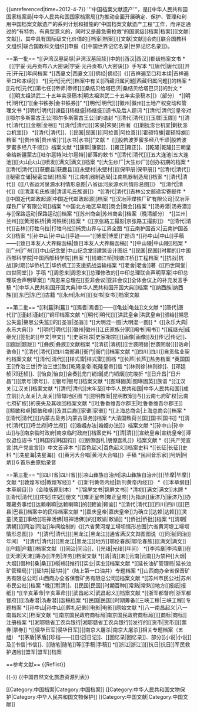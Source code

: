 {{unreferenced|time=2012-4-7}} 
'''中国档案文献遗产'''，是[[中华人民共和国国家档案局|中华人民共和国国家档案局]]为推动全面开展确定、保护、管理和利用中国档案文献遗产的系列计划和措施的“中国档案文献遗产工程”工作，而评定通过的“有特色、有典型意义的，同时又是最急需抢救”的国家级[[档案|档案]][[文献|文献]]，其中具有国际级文化价值的[[档案|档案]][[文献|文献]]会向[[联合国教科文组织|联合国教科文组织]]申报《[[中国世界记忆名录|世界记忆名录]]》。

==第一批==
*[[尹湾汉墓简牍|尹湾汉墓简牍]]中的[[西汉|西汉]]郡级档案文书 
*《[[宇妥·元丹贡布八大密诀|宇妥·元丹贡布八大密诀]]》手写本 
*[[唐代|唐代]][[开元|开元]]年间档案 
*[[西夏文|西夏文]][[佛经|佛经]]《[[吉祥遍至口和本续|吉祥遍至口和本续]]》 
*[[元代|元代]]档案中有关[[西藏归属问题|西藏归属问题]]的档案 
*[[元代|元代]]第七任[[帝师|帝师]][[桑结贝给塔巴贝|桑结贝给塔巴贝]]的封文 
*《[[明太祖洪武二十五年实录稿本|明太祖洪武二十五年实录稿本]]》（部分）
*[[明代|明代]]“[[金书铁券|金书铁券]]”
*[[明代|明代]][[徽州|徽州]]土地产权变动和管理文书 
*[[明代|明代]]谏臣[[杨继盛|杨继盛]]遗书及后人题词 
*[[清代|清代]]皇帝对[[鄂尔多斯蒙古王公|鄂尔多斯蒙古王公]]的诰封 
*[[清代|清代]][[玉牒|玉牒]] 
*[[清代|清代]][[金榜|金榜]] 
*[[清代|清代]][[宋昊|宋昊]]所著《[[剿抚澎台机宜|剿抚澎台机宜]]》
*[[清代|清代]]、[[民国|民国]][[阿拉善|阿拉善]][[霍硕特旗|霍硕特旗]]档案 
*[[贵州省|贵州省]]“[[水书|水书]]”文献 
*《[[般若波罗蜜多经八千颂|般若波罗蜜多经八千颂]]》档案文献 
*[[康熙|康熙]]、[[雍正|雍正]]、[[乾隆|乾隆]]三朝皇帝给新疆蒙古[[吐尔扈特|吐尔扈特]]部落的敕书 
*[[清代|清代]][[五大连池|五大连池]][[火山|火山]]喷发[[满文|满文]]档案 
*[[大生纱厂|大生纱厂]]创办初期的档案 
*[[清代|清代]][[获鹿县|获鹿县]][[永壁村|永壁村]][[保甲册|保甲册]] 
*[[清代|清代]][[秘密立储|秘密立储]]档案 
*[[江南机器制造局|江南机器制造局]]档案
*[[清代|清代]]《[[八省运河泉源水利情形总图|八省运河泉源水利情形总图]]》
*[[清代|清代]]《[[清漾毛氏族谱|清漾毛氏族谱]]》
*[[清代|清代]]吉林公文邮递实寄邮件 
*[[中国近代邮政起源|中国近代邮政起源]]档案 
*[[汉冶萍煤铁厂矿有限公司|汉冶萍煤铁厂矿有限公司]]档案
*中国北方地区早期[[商会|商会]]档案
*[[汤寿潜|汤寿潜]]与[[保路运动|保路运动]]档案 
*[[苏州商会|苏州商会]]档案（晚清部分）
*[[兰州|兰州]][[黄河铁桥|黄河铁桥]]档案 
*《[[京张路工撮影|京张路工撮影]]》 
*[[清代|清代]]吉林[[打牲乌拉|打牲乌拉]]捕贡山界与江界全图
*[[云南护国首义|云南护国首义]]档案 
*[[孙中山|孙中山]]手迹——“[[博爱|博爱]]”题词
*[[孙中山|中山]]手稿——[[致日本友人犬养毅函稿|致日本友人犬养毅函稿]] 
*[[中山陵|中山陵]]档案 
*[[广州|广州]][[中山纪念堂|中山纪念堂]]建筑设计图纸 
*[[民国|民国]]时期的[[中国西部科学院|中国西部科学院]]档案 
*[[钱塘江桥|钱塘江桥]]工程档案 
*[[抗战|抗战]]时期[[华侨机工|华侨机工]]支援抗战运输档案 
*[[老舍|老舍]]著《[[四世同堂|四世同堂]]》手稿 
*[[周恩来|周恩来]]总理修改的[[中印总理联合声明草案|中印总理联合声明草案]] 
*周恩来总理在[[亚非会议|亚非会议]]全体会议上的补充发言手稿
*[[中华人民共和国开国大典|中华人民共和国开国大典]]档案 
*[[纳西族|纳西族]][[东巴|东巴]]古籍
*[[永州|永州]][[女书|女书]]档案文献

==第二批==
*[[利簋|利簋]] 
*[[焉耆|焉耆]]——[[龟兹|龟兹]]文文献
*[[唐代|唐代]]“[[谨封|谨封]]”铜印档案文献 
*[[明代|明代]][[洪武皇帝|洪武皇帝]]颁给[[搠思公失监|搠思公失监]]的[[圣旨|圣旨]] 
*[[大明混一图|大明混一图]] 
*《[[永乐大典|永乐大典]]》
*[[明代|明代]][[徽州|徽州]]江氏家族分家[[阄书|阄书]] 
*[[戚继光|戚继光]]签批的[[申文|申文]] 
*[[史家祖宗|史家祖宗]][[画像|画像]]及[[传记|传记]]、[[题跋|题跋]] 
*[[彝族|彝族]]文献档案 
*[[清初|清初]][[世袭罔替|世袭罔替]][[诰命|诰命]] 
*[[清代|清代]]四川南部县[[衙门|衙门]]档案文献
*[[四川|四川]]自贡盐业契约档案文献 
*[[清代|清代]][[样式雷|样式雷]]图档
*[[长芦|长芦]]盐务档案 
*英国国王[[乔治三世|乔治三世]]致[[乾隆皇帝|乾隆皇帝]]信 
*[[林则徐|林则徐]]、[[邓廷桢|邓廷桢]]、[[怡良|怡良]]合奏[[虎门销烟|虎门销烟]]完竣折
*[[日升昌|“日升昌”]][[票号|票号]]、[[银号|银号]]档案文献 
*[[图琳固英|图琳固英]]族谱 
*[[江汉关|江汉关]]档案文献 
*[[清代|清代]]末年至[[中华人民共和国|中华人民共和国]]成立前[[九龙关|九龙关]]管辖地区图
*[[昆明教案|昆明教案]]与[[云南七府矿权|云南七府矿权]]的丧失及其收回档案文献 
*[[吐鲁番维吾尔郡王|吐鲁番维吾尔郡王]][[额敏和卓|额敏和卓]]及其后裔[[家谱|家谱]]
*[[上海总商会|上海总商会]]档案 
*[[清代|清代]][[内蒙古垦务|内蒙古垦务]]档案 
*大清国致荷兰国[[国书|国书]] 
*[[清代|清代]][[呼兰府|呼兰府]]《[[婚姻办法|婚姻办法]]》档案文献 
*[[孙中山|孙中山]]与[[南京临时政府|南京临时政府]]档案史料 
*[[清|清]][[宣统皇帝|宣统皇帝]]溥仪退位诏书
*[[韩国钧|韩国钧]]《[[朋僚函札|朋僚函札]]》档案文献 
*《[[共产党宣言|共产党宣言]]》中文首译本
*[[百色起义|百色起义]]档案史料
*[[长征|长征]]史料 
*[[冼星海|冼星海]]《[[黄河大合唱|黄河大合唱]]》手稿 
*民间音乐家[[阿炳|阿炳]]６首乐曲原始录音

==第三批==
*[[四川省|四川省]][[凉山彝族自治州|凉山彝族自治州]][[毕摩|毕摩]]文献
*[[敦煌写经|敦煌写经]]
*《[[新刊黄帝内经|新刊黄帝内经]]》
*《[[本草纲目|本草纲目]]》（金陵版原刻本）
*[[锦屏文书|锦屏文书]]
*清初[[满文|满文]]木牌
*[[清代|清代]][[庄妃|庄妃]]册文
*[[雍正皇帝|雍正皇帝]]为指派[[康济乃|康济乃]]办理藏务事给[[达赖喇嘛|达赖喇嘛]]的[[敕谕|敕谕]]
*[[清代|清代]][[四川|四川]][[巴县|巴县]]档案中的民俗档案文献
*[[嘉庆皇帝|嘉庆皇帝]]为确立[[达赖|达赖]][[灵童|灵童]]事给[[班禅活佛|班禅活佛]]的[[敕谕|敕谕]]
*[[侨批|侨批]]档案
*[[清朝|清朝]][[同治|同治]]年间绘制的《[[六省黄河堤工埽坝情形总图|六省黄河堤工埽坝情形总图]]》
*[[清代|清代]][[黑龙江|黑龙江]]通省满汉文舆图图说（[[同治|同治]]年间）
*[[清代|清代]][[黑龙江|黑龙江]]地方[[鄂伦春族|鄂伦春族]][[满文|满文]][[户籍|户籍]]档案文献（[[同治|同治]]、[[光绪|光绪]]年间）
*[[李鸿章|李鸿章]]在[[天津|天津]]筹办[[洋务|洋务]]档案文献
*[[清|清]]末[[云南|云南]]为禁种[[大烟|大烟]]倡种[[桑|桑]][[棉|棉]]推行[[实业|实业]]档案文献
*[[延长油矿管理局|延长油矿管理局]]“[[延1井|延1井]]”（陆上第一口油井）专题档案
*[[山西商办全省保晋矿务有限总公司|山西商办全省保晋矿务有限总公司]]档案文献
*[[苏州市民公社|苏州市民公社]]档案
*晚[[清|清]]、[[民国|民国]]时期百种[[常熟|常熟]]地方[[报纸|报纸]]
*[[辛亥革命|辛亥革命]][[武昌起义|武昌起义]]档案文献
*[[浙军都督府|浙军都督府]][[汤寿潜|汤寿潜]]函稿档案
*[[民国|民国]]时期筹备[[三峡工程|三峡工程]]专题档案
*[[孙中山|孙中山]]葬礼纪录[[电影|电影]]原始文献
*[[八一南昌起义|八一南昌起义]]档案文献
*[[南京国民政府商标局|南京国民政府商标局]][[商标|商标]]注册档案
*[[湘鄂赣省工农兵银行|湘鄂赣省工农兵银行]]发行的[[货币|货币]][[票券|票券]]
*[[侵华日军|侵华日军]][[南京大屠杀|南京大屠杀]]相关专题档案（五组）
*[[茅盾|茅盾]]珍档——[[日记|日记]]、[[回忆录|回忆录]]、部分[[小说|小说]]及[[书信|书信]]、[[随笔|随笔]]等[[手稿|手稿]]
*[[浙江|浙江]][[抗日|抗日]]军民救护遇险[[盟军|盟军]]档案  

==参考文献==
{{Reflist}}

{{-}}
{{中国自然文化旅游资源列表}}

[[Category:中国档案|Category:中国档案]]
[[Category:中华人民共和国文物保护|Category:中华人民共和国文物保护]]
[[Category:中国文献|Category:中国文献]]
